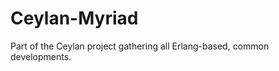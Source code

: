 Ceylan-Myriad
=============

Part of the Ceylan project gathering all Erlang-based, common developments.

